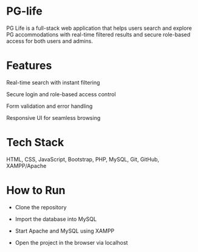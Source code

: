 # PG-life
PG Life is a full-stack web application that helps users search and explore PG accommodations with real-time filtered results and secure role-based access for both users and admins.

# Features

Real-time search with instant filtering

Secure login and role-based access control

Form validation and error handling

Responsive UI for seamless browsing

# Tech Stack

HTML, CSS, JavaScript, Bootstrap, PHP, MySQL, Git, GitHub, XAMPP/Apache

# How to Run

* Clone the repository

* Import the database into MySQL

* Start Apache and MySQL using XAMPP

* Open the project in the browser via localhost
